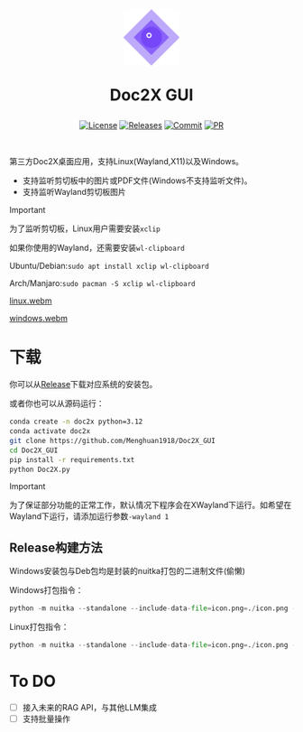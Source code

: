 <br>

<div align=center>
<h1 aligh="center">
<img src="icon.png" width="100"> 

Doc2X GUI
</h1>

[![License][License-image]][License-url]
[![Releases][Releases-image]][Releases-url]
[![Commit][GitHub-last-commit]][Commit-url]
[![PR][PRs-image]][PRs-url]

[License-image]: https://img.shields.io/github/license/Menghuan1918/Doc2X_GUI
[Releases-image]: https://img.shields.io/github/v/release/Menghuan1918/Doc2X_GUI
[GitHub-last-commit]: https://img.shields.io/github/last-commit/Menghuan1918/Doc2X_GUI
[PRs-image]: https://img.shields.io/badge/PRs-welcome-pink?style=flat-square

[License-url]: https://github.com/Menghuan1918/Doc2X_GUI/blob/master/LICENSE
[Releases-url]: https://github.com/Menghuan1918/Doc2X_GUI/releases
[Commit-url]: https://github.com/Menghuan1918/Doc2X_GUI/commits/master/
[PRs-url]: https://github.com/Menghuan1918/Doc2X_GUI/pulls

</div>
<br>

第三方Doc2X桌面应用，支持Linux(Wayland,X11)以及Windows。

- 支持监听剪切板中的图片或PDF文件(Windows不支持监听文件)。
- 支持监听Wayland剪切板图片

> [!IMPORTANT]
> 为了监听剪切板，Linux用户需要安装`xclip`
> 
> 如果你使用的Wayland，还需要安装`wl-clipboard`
>
> Ubuntu/Debian:`sudo apt install xclip wl-clipboard`
>
> Arch/Manjaro:`sudo pacman -S xclip wl-clipboard`

[linux.webm](https://github.com/Menghuan1918/Doc2X_GUI/assets/122662527/64360ec5-f5e6-4b98-8719-6dffe314583c)

[windows.webm](https://github.com/Menghuan1918/Doc2X_GUI/assets/122662527/c28aedb9-5eb0-47ed-9f0b-c994082072d7)

# 下载
你可以从[Release](https://github.com/Menghuan1918/Doc2X_GUI/releases)下载对应系统的安装包。

或者你也可以从源码运行：
```bash
conda create -n doc2x python=3.12
conda activate doc2x
git clone https://github.com/Menghuan1918/Doc2X_GUI
cd Doc2X_GUI
pip install -r requirements.txt
python Doc2X.py
```

> [!IMPORTANT]
> 为了保证部分功能的正常工作，默认情况下程序会在XWayland下运行。如希望在Wayland下运行，请添加运行参数`-wayland 1`

## Release构建方法
Windows安装包与Deb包均是封装的nuitka打包的二进制文件(偷懒)

Windows打包指令：
```python
python -m nuitka --standalone --include-data-file=icon.png=./icon.png --include-data-file=pdf.png=./pdf.png --include-data-file=Doc2X_zh.qm=./Doc2X_zh.qm --plugin-enable=pyqt6 Doc2X.py
```

Linux打包指令：
```python
python -m nuitka --standalone --include-data-file=icon.png=./icon.png --include-data-file=pdf.png=./pdf.png --plugin-enable=pyqt6 --include-data-file=Doc2X_zh.qm=./Doc2X_zh.qm --onefile --mingw64 --windows-console-mode=disable --windows-icon-from-ico=./icon.png Doc2X.py
```

# To DO
- [ ] 接入未来的RAG API，与其他LLM集成
- [ ] 支持批量操作
